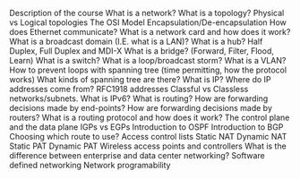 Description of the course
What is a network?
What is a topology?
Physical vs Logical topologies
The OSI Model
Encapsulation/De-encapsulation
How does Ethernet communicate?
What is a network card and how does it work?
What is a broadcast domain (I.E. what is a LAN)?
What is a hub?
Half Duplex, Full Duplex and MDI-X
What is a bridge? (Forward, Filter, Flood, Learn)
What is a switch?
What is a loop/broadcast storm?
What is a VLAN?
How to prevent loops with spanning tree
(time permitting, how the protocol works)
What kinds of spanning tree are there?
What is IP?
Where do IP addresses come from?
RFC1918 addresses
Classful vs Classless networks/subnets.
What is IPv6?
What is routing?
How are forwarding decisions made by end-points?
How are forwarding decisions made by routers?
What is a routing protocol and how does it work?
The control plane and the data plane
IGPs vs EGPs
Introduction to OSPF
Introduction to BGP
Choosing which route to use?
Access control lists
Static NAT
Dynamic NAT
Static PAT
Dynamic PAT
Wireless access points and controllers
What is the difference between enterprise and data center networking?
Software defined networking
Network programability

